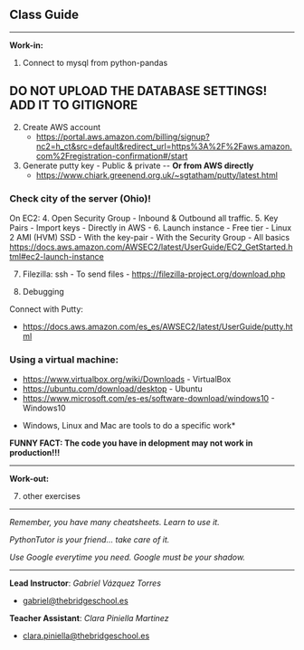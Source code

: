 ## **Class Guide**

---------

**Work-in:**

1. Connect to mysql from python-pandas
## DO NOT UPLOAD THE DATABASE SETTINGS! ADD IT TO GITIGNORE
2. Create AWS account
    - https://portal.aws.amazon.com/billing/signup?nc2=h_ct&src=default&redirect_url=https%3A%2F%2Faws.amazon.com%2Fregistration-confirmation#/start
3. Generate putty key - Public & private  -- **Or from AWS directly**
    - https://www.chiark.greenend.org.uk/~sgtatham/putty/latest.html

### Check city of the server (Ohio)!
On EC2:
4. Open Security Group - Inbound & Outbound all traffic. 
5. Key Pairs - Import keys - Directly in AWS - 
6. Launch instance - Free tier -  Linux 2 AMI (HVM) SSD
    - With the key-pair
    - With the Security Group
    - All basics
    https://docs.aws.amazon.com/AWSEC2/latest/UserGuide/EC2_GetStarted.html#ec2-launch-instance

7. Filezilla: ssh - To send files - https://filezilla-project.org/download.php

7. Debugging

Connect with Putty:
- https://docs.aws.amazon.com/es_es/AWSEC2/latest/UserGuide/putty.html

### Using a virtual machine:

- https://www.virtualbox.org/wiki/Downloads - VirtualBox
- https://ubuntu.com/download/desktop - Ubuntu
- https://www.microsoft.com/es-es/software-download/windows10 - Windows10

* Windows, Linux and Mac are tools to do a specific work* 

**FUNNY FACT: The code you have in delopment may not work in production!!!**


---------

**Work-out:**

7. other exercises
---------

*Remember, you have many cheatsheets. Learn to use it.*

*PythonTutor is your friend... take care of it.*

*Use Google everytime you need. Google must be your shadow.*

---------

**Lead Instructor**: *Gabriel Vázquez Torres*

- gabriel@thebridgeschool.es

**Teacher Assistant**: *Clara Piniella Martinez*

- clara.piniella@thebridgeschool.es